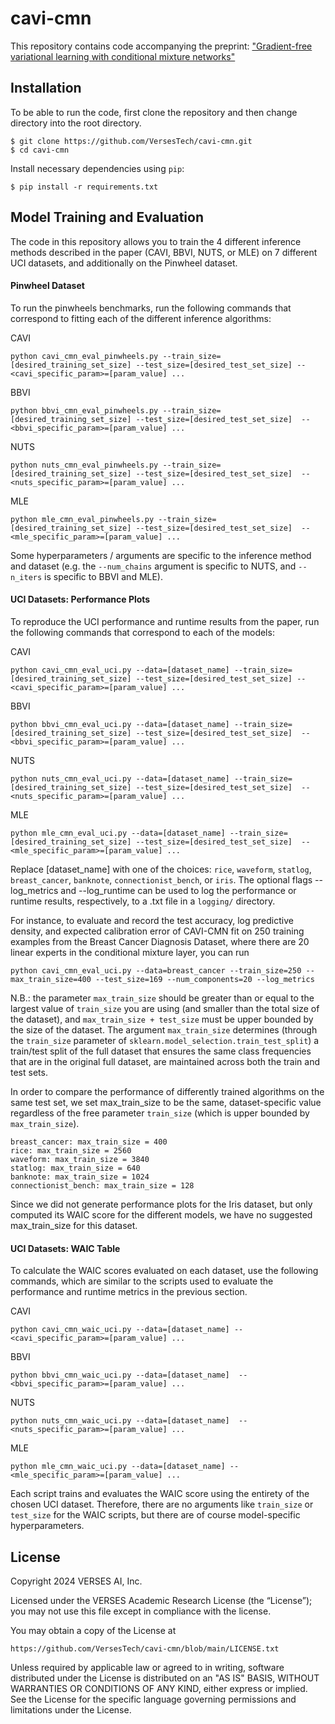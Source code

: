 # cavi-cmn


This repository contains code accompanying the preprint: ["Gradient-free variational learning with conditional mixture networks"](https://arxiv.org/abs/2408.16429)

## Installation

To be able to run the code, first clone the repository and then change directory into the root directory.

```
$ git clone https://github.com/VersesTech/cavi-cmn.git
$ cd cavi-cmn
```

Install necessary dependencies using `pip`:

```
$ pip install -r requirements.txt
```

## Model Training and Evaluation

The code in this repository allows you to train the 4 different inference methods described in the paper (CAVI, BBVI, NUTS, or MLE) on 7 different UCI datasets, and additionally on the Pinwheel dataset.

#### Pinwheel Dataset
To run the pinwheels benchmarks, run the following commands that correspond to fitting each of the different inference algorithms:

CAVI
```
python cavi_cmn_eval_pinwheels.py --train_size=[desired_training_set_size] --test_size=[desired_test_set_size] --<cavi_specific_param>=[param_value] ... 
```

BBVI
```
python bbvi_cmn_eval_pinwheels.py --train_size=[desired_training_set_size] --test_size=[desired_test_set_size]  --<bbvi_specific_param>=[param_value] ... 
```

NUTS
```
python nuts_cmn_eval_pinwheels.py --train_size=[desired_training_set_size] --test_size=[desired_test_set_size]  --<nuts_specific_param>=[param_value] ... 
```

MLE
```
python mle_cmn_eval_pinwheels.py --train_size=[desired_training_set_size] --test_size=[desired_test_set_size]  --<mle_specific_param>=[param_value] ... 
```

Some hyperparameters / arguments are specific to the inference method and dataset (e.g. the `--num_chains` argument is specific to NUTS, and `--n_iters` is specific to BBVI and MLE).


#### UCI Datasets: Performance Plots
To reproduce the UCI performance and runtime results from the paper, run the following commands that correspond to each of the models:


CAVI
```
python cavi_cmn_eval_uci.py --data=[dataset_name] --train_size=[desired_training_set_size] --test_size=[desired_test_set_size] --<cavi_specific_param>=[param_value] ...
```

BBVI
```
python bbvi_cmn_eval_uci.py --data=[dataset_name] --train_size=[desired_training_set_size] --test_size=[desired_test_set_size]  --<bbvi_specific_param>=[param_value] ... 
```

NUTS
```
python nuts_cmn_eval_uci.py --data=[dataset_name] --train_size=[desired_training_set_size] --test_size=[desired_test_set_size]  --<nuts_specific_param>=[param_value] ...  
```

MLE
```
python mle_cmn_eval_uci.py --data=[dataset_name] --train_size=[desired_training_set_size] --test_size=[desired_test_set_size]  --<mle_specific_param>=[param_value] ... 
```

Replace [dataset_name] with one of the choices: `rice`, `waveform`, `statlog`, `breast_cancer`, `banknote`, `connectionist_bench`, or `iris`. The optional flags --log_metrics and --log_runtime can be used to log the performance or runtime results, respectively, to a .txt file in a `logging/` directory.

For instance, to evaluate and record the test accuracy, log predictive density, and expected calibration error of CAVI-CMN fit on 250 training examples from the Breast Cancer Diagnosis Dataset, where there are 20 linear experts in the conditional mixture layer, you can run

```
python cavi_cmn_eval_uci.py --data=breast_cancer --train_size=250 --max_train_size=400 --test_size=169 --num_components=20 --log_metrics
 ```

N.B.: the parameter `max_train_size` should be greater than or equal to the largest value of `train_size` you are using (and smaller than the total size of the dataset), and `max_train_size + test_size` must be upper bounded by the size of the dataset. The argument `max_train_size` determines (through the `train_size` parameter of `sklearn.model_selection.train_test_split`) a train/test split of the full dataset that ensures the same class frequencies that are in the original full dataset, are maintained across both the train and test sets. 

In order to compare the performance of differently trained algorithms on the same test set, we set max_train_size to be the same, dataset-specific value regardless of the free parameter `train_size` (which is upper bounded by `max_train_size`).

```
breast_cancer: max_train_size = 400
rice: max_train_size = 2560
waveform: max_train_size = 3840
statlog: max_train_size = 640
banknote: max_train_size = 1024
connectionist_bench: max_train_size = 128
```

Since we did not generate performance plots for the Iris dataset, but only computed its WAIC score for the different models, we have no suggested max_train_size for this dataset.

#### UCI Datasets: WAIC Table
To calculate the WAIC scores evaluated on each dataset, use the following commands, which are similar to the scripts used to evaluate the performance and runtime metrics in the previous section.


CAVI
```
python cavi_cmn_waic_uci.py --data=[dataset_name] --<cavi_specific_param>=[param_value] ...
```

BBVI
```
python bbvi_cmn_waic_uci.py --data=[dataset_name]  --<bbvi_specific_param>=[param_value] ... 
```

NUTS
```
python nuts_cmn_waic_uci.py --data=[dataset_name]  --<nuts_specific_param>=[param_value] ...  
```

MLE
```
python mle_cmn_waic_uci.py --data=[dataset_name] --<mle_specific_param>=[param_value] ... 
```

Each script trains and evaluates the WAIC score using the entirety of the chosen UCI dataset. Therefore, there are no arguments like `train_size` or `test_size` for the WAIC scripts, but there are of course model-specific hyperparameters.

## License

Copyright 2024 VERSES AI, Inc.

Licensed under the VERSES Academic Research License (the “License”);
you may not use this file except in compliance with the license.

You may obtain a copy of the License at

    https://github.com/VersesTech/cavi-cmn/blob/main/LICENSE.txt

Unless required by applicable law or agreed to in writing, software
distributed under the License is distributed on an "AS IS" BASIS,
WITHOUT WARRANTIES OR CONDITIONS OF ANY KIND, either express or implied.
See the License for the specific language governing permissions and
limitations under the License.
